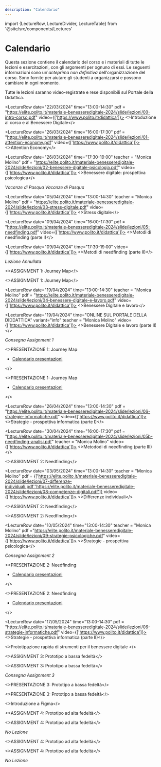 ```yaml
---
description: "Calendario"
---
```


import {LectureRow, LectureDivider, LectureTable} from '@site/src/components/Lectures'


# Calendario

Questa sezione contiene il calendario del corso e i materiali di tutte le lezioni e esercitazioni, con gli argomenti per ognuno di essi. Le seguenti informazioni sono un'*anteprima non definitiva* dell'organizzazione del corso. Sono fornite per aiutare gli studenti a organizzarsi e possono cambiare in ogni momento.

Tutte le lezioni saranno video-registrate e rese disponibili sul Portale della Didattica.


<LectureTable defaultTeacher="Alberto Monge Roffarello" defaultType="Lezione" showMaterial={true} language='IT'>

<LectureDivider topic = "Settimana 1"/>

<LectureRow
    date="22/03/2024" time="13:00-14:30" pdf = "https://elite.polito.it/materiale-benesseredigitale-2024/slide/lezioni/00-intro-corso.pdf" video={['https://www.polito.it/didattica']}>
    <>Introduzione al corso e al Benessere Digitale</>
</LectureRow>

<LectureDivider topic = "Settimana 2"/>

<LectureRow
    date="26/03/2024" time="16:00-17:30" pdf = "https://elite.polito.it/materiale-benesseredigitale-2024/slide/lezioni/01-attention-economy.pdf" video={['https://www.polito.it/didattica']}>
    <>Attention Economy</>
</LectureRow>

<LectureRow
    date="26/03/2024" time="17:30-19:00"
    teacher = "Monica Molino" pdf = "https://elite.polito.it/materiale-benesseredigitale-2024/slide/lezioni/02-benessere-digitale-psicologia.pdf" video={['https://www.polito.it/didattica']}>
    <>Benessere digitale: prospettiva psicologica</>
</LectureRow>


<LectureRow variant="warning" teacher="" type="">
    <em>Vacanze di Pasqua</em>
</LectureRow>

<LectureDivider topic = "Settimana 3"/>

<LectureRow variant="warning" teacher="" type="">
    <em>Vacanze di Pasqua</em>
</LectureRow>

<LectureRow
    date="05/04/2024" time="13:00-14:30"
    teacher = "Monica Molino" pdf = "https://elite.polito.it/materiale-benesseredigitale-2024/slide/lezioni/03-stress-digitale.pdf" video={['https://www.polito.it/didattica']}>
    <>Stress digitale</>
</LectureRow>

<LectureDivider topic = "Settimana 4"/>

<LectureRow
    date="09/04/2024" time="16:00-17:30" pdf = "https://elite.polito.it/materiale-benesseredigitale-2024/slide/lezioni/05-needfinding.pdf" video={['https://www.polito.it/didattica']}>
    <>Metodi di needfinding (parte I)</>
</LectureRow>

<LectureRow
    date="09/04/2024" time="17:30-19:00" video={['https://www.polito.it/didattica']}>
    <>Metodi di needfinding (parte II)</>
</LectureRow>

<!--<LectureRow
    date="12/04/2024" time="13:00-14:30"
    teacher = "Monica Molino" pdf = "https://elite.polito.it/materiale-benesseredigitale-2024/slide/lezioni/04-benessere-digitale-e-lavoro.pdf">
    <>Benessere Digitale e lavoro (parte I)</>
</LectureRow>-->

<LectureRow
    date="12/04/2024" variant="warning" time="13:00-14:30" teacher="" type="">
    <em>Lezione Annullata</em>
</LectureRow>


<LectureDivider topic = "Settimana 5"/>

<LectureRow
    date="16/04/2024" time="16:00-17:30"
    type = "Esercitazione" pdf = "https://elite.polito.it/materiale-benesseredigitale-2024/slide/assignment/A1-journeymap.pdf">
    <>ASSIGNMENT 1: Journey Map</>
</LectureRow>

<LectureRow
    date="16/04/2024" time="17:30-19:00"
    type = "Esercitazione">
    <>ASSIGNMENT 1: Journey Map</>
</LectureRow>

<LectureRow
    date="19/04/2024" time="13:00-14:30"
    teacher = "Monica Molino" pdf = "https://elite.polito.it/materiale-benesseredigitale-2024/slide/lezioni/04-benessere-digitale-e-lavoro.pdf" video={['https://www.polito.it/didattica']}>
    <>Benessere Digitale e lavoro</>
</LectureRow>

<LectureRow
    date="19/04/2024" time="ONLINE SUL PORTALE DELLA DIDDATTICA" variant="info"
    teacher = "Monica Molino" video={['https://www.polito.it/didattica']}>
    <>Benessere Digitale e lavoro (parte II)</>
</LectureRow>

<LectureDivider topic = "Settimana 6"/>

<LectureRow variant="success" date="22/04/2024" time="EOD" teacher="" type="">
    <em>Consegna Assignment 1</em>
</LectureRow>

<LectureRow
    date="23/04/2024" time="16:00-17:30"
    type = "Esercitazione" teacher = "Monica Molino">
    <>PRESENTAZIONE 1: Journey Map
    <ul><li><a href="https://docs.google.com/spreadsheets/d/1-J4LfEgAsTg8K8DJGgJS9MJuXyhhG2OjiB69xGXJuWw/edit?usp=sharing">Calendario presentazioni</a></li></ul></>
</LectureRow>

<LectureRow
    date="23/04/2024" time="17:30-19:00"
    type = "Esercitazione" teacher = "Monica Molino">
    <>PRESENTAZIONE 1: Journey Map
    <ul><li><a href="https://docs.google.com/spreadsheets/d/1-J4LfEgAsTg8K8DJGgJS9MJuXyhhG2OjiB69xGXJuWw/edit?usp=sharing">Calendario presentazioni</a></li></ul></>
</LectureRow>

<LectureRow
    date="26/04/2024" time="13:00-14:30" pdf = "https://elite.polito.it/materiale-benesseredigitale-2024/slide/lezioni/06-strategie-informatiche.pdf" video={['https://www.polito.it/didattica']}>
    <>Strategie - prospettiva informatica (parte I)</>
</LectureRow>

<LectureDivider topic = "Settimana 7"/>

<LectureRow
    date="30/04/2024" time="16:00-17:30" pdf = "https://elite.polito.it/materiale-benesseredigitale-2024/slide/lezioni/05b-needfinding-analisi.pdf"
    teacher = "Monica Molino" video={['https://www.polito.it/didattica']}>
    <>Metododi di needfinding (parte III)</>
</LectureRow>

<LectureRow
    date="30/04/2024" time="17:30-19:00"
    type = "Esercitazione" teacher = "Monica Molino" pdf = "https://elite.polito.it/materiale-benesseredigitale-2024/slide/assignment/A2-needfinding.pdf">
    <>ASSIGNMENT 2: Needfinding</>
</LectureRow>

<LectureRow
    date="03/05/2024" time="13:00-14:30"
    teacher = "Monica Molino" pdf = {['https://elite.polito.it/materiale-benesseredigitale-2024/slide/lezioni/07-differenze-individuali.pdf','https://elite.polito.it/materiale-benesseredigitale-2024/slide/lezioni/08-competenze-digitali.pdf']} video={['https://www.polito.it/didattica']}>
    <>Differenze individuali</>
</LectureRow>

<LectureDivider topic = "Settimana 8"/>

<LectureRow
    date="07/05/2024" time="16:00-17:30"
    type = "Esercitazione">
    <>ASSIGNMENT 2: Needfinding</>
</LectureRow>

<LectureRow
    date="07/05/2024" time="17:30-19:00"
    type = "Esercitazione" teacher = "Monica Molino">
    <>ASSIGNMENT 2: Needfinding</>
</LectureRow>

<LectureRow
    date="10/05/2024" time="13:00-14:30" teacher = "Monica Molino" pdf ="https://elite.polito.it/materiale-benesseredigitale-2024/slide/lezioni/09-strategie-psicologiche.pdf" video={['https://www.polito.it/didattica']}>
    <>Strategie - prospettiva psicologica</>
</LectureRow>

<LectureDivider topic = "Settimana 9"/>

<LectureRow variant="success" date="13/05/2024" time="EOD" teacher="" type="">
    <em>Consegna Assignment 2</em>
</LectureRow>

<LectureRow
    date="14/05/2024" time="16:00-17:30"
    type = "Esercitazione" teacher = "Monica Molino">
    <>PRESENTAZIONE 2: Needfinding
    <ul><li><a href="https://docs.google.com/spreadsheets/d/1syfAWnp2RI0mPcgxiX4dDflm2TN2txXAM5Sz2WsiQZM/edit?usp=sharing">Calendario presentazioni</a></li></ul></>
</LectureRow>

<LectureRow
    date="14/05/2024" time="17:30-19:00"
    type = "Esercitazione" teacher = "Monica Molino">
    <>PRESENTAZIONE 2: Needfinding
    <ul><li><a href="https://docs.google.com/spreadsheets/d/1syfAWnp2RI0mPcgxiX4dDflm2TN2txXAM5Sz2WsiQZM/edit?usp=sharing">Calendario presentazioni</a></li></ul></>
</LectureRow>

<LectureRow
    date="17/05/2024" time="13:00-14:30" pdf = "https://elite.polito.it/materiale-benesseredigitale-2024/slide/lezioni/06-strategie-informatiche.pdf" video={['https://www.polito.it/didattica']}>
    <>Strategie - prospettiva informatica (parte II)</>
</LectureRow>

<LectureDivider topic = "Settimana 10"/>

<LectureRow
    date="21/05/2024" time="16:00-17:30">
    <>Prototipazione rapida di strumenti per il benessere digitale </>
</LectureRow>

<LectureRow
    date="21/05/2024" time="17:30-19:00"
    type = "Esercitazione">
    <>ASSIGNMENT 3: Prototipo a bassa fedeltà</>
</LectureRow>

<LectureRow
    date="24/05/2024" time="13:00-14:30"
    type = "Esercitazione" teacher = "Monica Molino">
    <>ASSIGNMENT 3: Prototipo a bassa fedeltà</>
</LectureRow>

<LectureDivider topic = "Settimana 11"/>

<LectureRow variant="success" date="27/05/2024" time="EOD" teacher="" type="">
    <em>Consegna Assignment 3</em>
</LectureRow>

<LectureRow
    date="28/05/2024" time="16:00-17:30"
    type = "Esercitazione">
    <>PRESENTAZIONE 3: Prototipo a bassa fedeltà</>
</LectureRow>

<LectureRow
    date="28/05/2024" time="17:30-19:00"
    type = "Esercitazione">
    <>PRESENTAZIONE 3: Prototipo a bassa fedeltà</>
</LectureRow>

<LectureRow
    date="31/05/2024" time="13:00-14:30">
    <>Introduzione a Figma</>
</LectureRow>

<LectureDivider topic = "Settimana 12"/>

<LectureRow
    date="04/06/2024" time="16:00-17:30"
    type = "Esercitazione" teacher = "Monica Molino">
    <>ASSIGNMENT 4: Prototipo ad alta fedeltà</>
</LectureRow>

<LectureRow
    date="04/06/2024" time="17:30-19:00"
    type = "Esercitazione" teacher = "Monica Molino">
    <>ASSIGNMENT 4: Prototipo ad alta fedeltà</>
</LectureRow>

<LectureRow
    date="07/06/2024" variant="warning" time="13:00-14:30" teacher="" type="">
    <em>No Lezione</em>
</LectureRow>

<LectureDivider topic = "Settimana 13"/>

<LectureRow
    date="11/06/2024" time="16:00-17:30"
    type = "Esercitazione">
    <>ASSIGNMENT 4: Prototipo ad alta fedeltà</>
</LectureRow>

<LectureRow
    date="11/06/2024" time="17:30-19:00"
    type = "Esercitazione">
    <>ASSIGNMENT 4: Prototipo ad alta fedeltà</>
</LectureRow>

<LectureRow
    date="14/06/2024" variant="warning" time="13:00-14:30" teacher="" type="">
    <em>No Lezione</em>
</LectureRow>

</LectureTable>

  